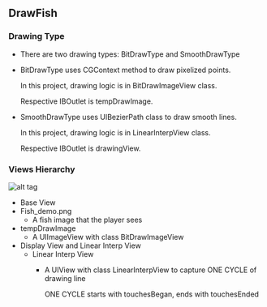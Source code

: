 ## DrawFish

### Drawing Type

 - There are two drawing types: BitDrawType and SmoothDrawType

  - BitDrawType uses CGContext method to draw pixelized points.

    In this project, drawing logic is in BitDrawImageView class.

    Respective IBOutlet is tempDrawImage.

  - SmoothDrawType uses UIBezierPath class to draw smooth lines.
 
    In this project, drawing logic is in LinearInterpView class.

    Respective IBOutlet is drawingView.

### Views Hierarchy
![alt tag](http://oi57.tinypic.com/30vlwyf.jpg)

 - Base View
  - Fish_demo.png
    - A fish image that the player sees
  - tempDrawImage
    - A UIImageView with class BitDrawImageView
  - Display View and Linear Interp View
    - Linear Interp View
      - A UIView with class LinearInterpView to capture ONE CYCLE of drawing line
      
        ONE CYCLE starts with touchesBegan, ends with touchesEnded

